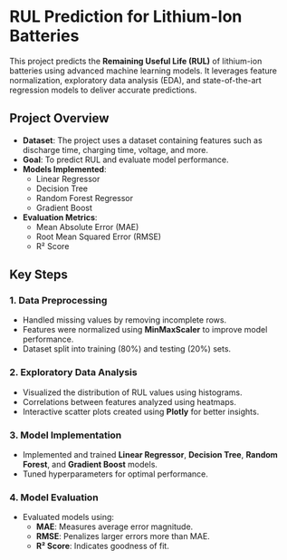 # RUL Prediction for Lithium-Ion Batteries

This project predicts the **Remaining Useful Life (RUL)** of lithium-ion batteries using advanced machine learning models. It leverages feature normalization, exploratory data analysis (EDA), and state-of-the-art regression models to deliver accurate predictions.

## Project Overview

- **Dataset**: The project uses a dataset containing features such as discharge time, charging time, voltage, and more.
- **Goal**: To predict RUL and evaluate model performance.
- **Models Implemented**:
  - Linear Regressor
  - Decision Tree
  - Random Forest Regressor
  - Gradient Boost
- **Evaluation Metrics**:
  - Mean Absolute Error (MAE)
  - Root Mean Squared Error (RMSE)
  - R² Score

## Key Steps

### 1. **Data Preprocessing**
- Handled missing values by removing incomplete rows.
- Features were normalized using **MinMaxScaler** to improve model performance.
- Dataset split into training (80%) and testing (20%) sets.

### 2. **Exploratory Data Analysis**
- Visualized the distribution of RUL values using histograms.
- Correlations between features analyzed using heatmaps.
- Interactive scatter plots created using **Plotly** for better insights.

### 3. **Model Implementation**
- Implemented and trained **Linear Regressor**, **Decision Tree**, **Random Forest**, and **Gradient Boost** models.
- Tuned hyperparameters for optimal performance.

### 4. **Model Evaluation**
- Evaluated models using:
  - **MAE**: Measures average error magnitude.
  - **RMSE**: Penalizes larger errors more than MAE.
  - **R² Score**: Indicates goodness of fit.

